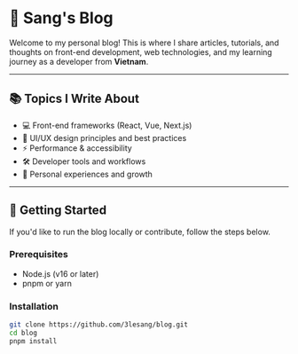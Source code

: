 # 📝 Sang's Blog

Welcome to my personal blog! This is where I share articles, tutorials, and thoughts on front-end development, web technologies, and my learning journey as a developer from **Vietnam**.

---

## 📚 Topics I Write About

- 💻 Front-end frameworks (React, Vue, Next.js)
- 🎨 UI/UX design principles and best practices
- ⚡ Performance & accessibility
- 🛠️ Developer tools and workflows
- 🌱 Personal experiences and growth

---

## 🚀 Getting Started

If you'd like to run the blog locally or contribute, follow the steps below.

### Prerequisites

- Node.js (v16 or later)
- pnpm or yarn

### Installation

```bash
git clone https://github.com/3lesang/blog.git
cd blog
pnpm install
